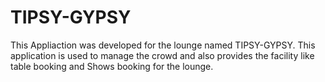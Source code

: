 # TIPSY-GYPSY
This Appliaction was developed for the lounge named TIPSY-GYPSY.
This application is used to manage the crowd and also provides the facility like 
table booking and Shows booking for the lounge.
